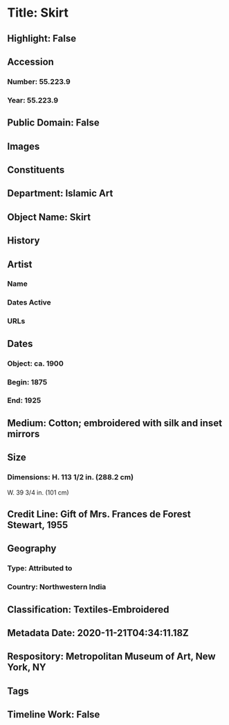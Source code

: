 # Title: Skirt
## Highlight: False
## Accession
### Number: 55.223.9
### Year: 55.223.9
## Public Domain: False
## Images
## Constituents
## Department: Islamic Art
## Object Name: Skirt
## History
## Artist
### Name
### Dates Active
### URLs
## Dates
### Object: ca. 1900
### Begin: 1875
### End: 1925
## Medium: Cotton; embroidered with silk and inset mirrors
## Size
### Dimensions: H. 113 1/2 in. (288.2 cm)
W. 39 3/4 in. (101 cm)
## Credit Line: Gift of Mrs. Frances de Forest Stewart, 1955
## Geography
### Type: Attributed to
### Country: Northwestern India
## Classification: Textiles-Embroidered
## Metadata Date: 2020-11-21T04:34:11.18Z
## Respository: Metropolitan Museum of Art, New York, NY
## Tags
## Timeline Work: False